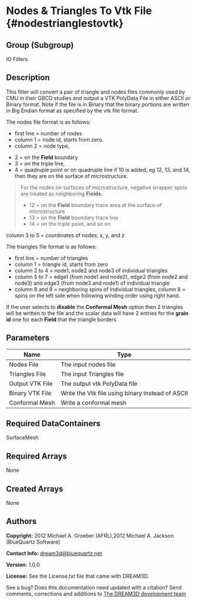 Nodes & Triangles To Vtk File {#nodestrianglestovtk}
======

## Group (Subgroup) ##
IO Filters

## Description ##
This filter will convert a pair of triangle and nodes files commonly used by
CMU in their GBCD studies and output a VTK PolyData File in either ASCII or
Binary format. Note if the file is in Binary that the binary portions are written
in Big Endian format as specified by the vtk file format.

The nodes file format is as follows:
-  first line = number of nodes
-  column 1 = node id, starts from zero.
-  column 2 = node type,
  + 2 = on the **Field** boundary
  + 3 = on the triple line,
  + 4 = quadruple point or on quadruple line if 10 is added, eg 12, 13, and 14, then they are on the surface of microstructure.

>For the nodes on surfaces of microstructure, negative wrapper spins are treated as neighboring **Fields**.
> + 12 = on the **Field** boundary trace area at the surface of microstructure
> + 13 = on the **Field** boundary trace line
> + 14 = on the triple point, and so on

column 3 to 5 = coordinates of nodes, x, y, and z


The triangles file format is as follows:

-  first line = number of triangles
-  column 1 = triangle id, starts from zero
-  column 2 to 4 = node1, node2 and node3 of individual triangles
-  column 5 to 7 = edge1 (from node1 and node2), edge2 (from node2 and node3) and edge3 (from node3 and node1) of individual triangle
-  column 8 and 9 = neighboring spins of individual triangles, column 8 = spins on the left side when following winding order using right hand.

If the user selects to __disable__ the **Conformal Mesh** option then 2
triangles will be written to the file and the scalar data will have 2 entries for
the __grain id__ one for each **Field** that the triangle borders.

## Parameters ##

| Name | Type |
|------|------|
| Nodes File | The input nodes file |
| Triangles File | The input Triangles file |
| Output VTK File | The output vtk PolyData file |
| Binary VTK File | Write the Vtk file using binary instead of ASCII |
| Conformal Mesh | Write a conformal mesh |

## Required DataContainers ##
SurfaceMesh

## Required Arrays ##
None

## Created Arrays ##
None

## Authors ##

**Copyright:** 2012 Michael A. Groeber (AFRL),2012 Michael A. Jackson (BlueQuartz Software)

**Contact Info:** dream3d@bluequartz.net

**Version:** 1.0.0

**License:**  See the License.txt file that came with DREAM3D.




See a bug? Does this documentation need updated with a citation? Send comments, corrections and additions to [The DREAM3D development team](mailto:dream3d@bluequartz.net?subject=Documentation%20Correction)

